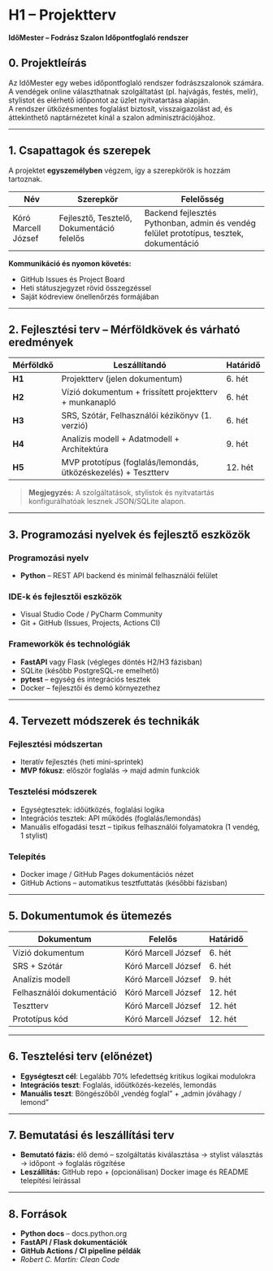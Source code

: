 # H1 – Projektterv  
**IdőMester – Fodrász Szalon Időpontfoglaló rendszer**

## 0. Projektleírás  
Az IdőMester egy webes időpontfoglaló rendszer fodrászszalonok számára.  
A vendégek online választhatnak szolgáltatást (pl. hajvágás, festés, melír), stylistot és elérhető időpontot az üzlet nyitvatartása alapján.  
A rendszer ütközésmentes foglalást biztosít, visszaigazolást ad, és áttekinthető naptárnézetet kínál a szalon adminisztrációjához.

---

## 1. Csapattagok és szerepek  
A projektet **egyszemélyben** végzem, így a szerepkörök is hozzám tartoznak.

| Név | Szerepkör | Felelősség |
|------|----------|-----------|
| Kóró Marcell József | Fejlesztő, Tesztelő, Dokumentáció felelős | Backend fejlesztés Pythonban, admin és vendég felület prototípus, tesztek, dokumentáció |

**Kommunikáció és nyomon követés:**  
- GitHub Issues és Project Board  
- Heti státuszjegyzet rövid összegzéssel  
- Saját kódreview önellenőrzés formájában

---

## 2. Fejlesztési terv – Mérföldkövek és várható eredmények  

| Mérföldkő | Leszállítandó | Határidő |
|-----------|-------------|---------|
| **H1** | Projektterv (jelen dokumentum) | 6. hét |
| **H2** | Vízió dokumentum + frissített projektterv + munkanapló | 6. hét |
| **H3** | SRS, Szótár, Felhasználói kézikönyv (1. verzió) | 6. hét |
| **H4** | Analízis modell + Adatmodell + Architektúra | 9. hét |
| **H5** | MVP prototípus (foglalás/lemondás, ütközéskezelés) + Tesztterv | 12. hét |

> **Megjegyzés:** A szolgáltatások, stylistok és nyitvatartás konfigurálhatóak lesznek JSON/SQLite alapon.

---

## 3. Programozási nyelvek és fejlesztő eszközök

### Programozási nyelv
- **Python** – REST API backend és minimál felhasználói felület

### IDE-k és fejlesztői eszközök
- Visual Studio Code / PyCharm Community  
- Git + GitHub (Issues, Projects, Actions CI)

### Frameworkök és technológiák
- **FastAPI** vagy Flask (végleges döntés H2/H3 fázisban)
- SQLite (később PostgreSQL-re emelhető)
- **pytest** – egység és integrációs tesztek
- Docker – fejlesztői és demó környezethez

---

## 4. Tervezett módszerek és technikák

### Fejlesztési módszertan
- Iteratív fejlesztés (heti mini-sprintek)
- **MVP fókusz**: először foglalás → majd admin funkciók

### Tesztelési módszerek
- Egységtesztek: időütközés, foglalási logika
- Integrációs tesztek: API működés (foglalás/lemondás)
- Manuális elfogadási teszt – tipikus felhasználói folyamatokra (1 vendég, 1 stylist)

### Telepítés
- Docker image / GitHub Pages dokumentációs nézet
- GitHub Actions – automatikus tesztfuttatás (későbbi fázisban)

---

## 5. Dokumentumok és ütemezés

| Dokumentum | Felelős | Határidő |
|-----------|--------|---------|
| Vízió dokumentum | Kóró Marcell József | 6. hét |
| SRS + Szótár | Kóró Marcell József | 6. hét |
| Analízis modell | Kóró Marcell József | 9. hét |
| Felhasználói dokumentáció | Kóró Marcell József | 12. hét |
| Tesztterv | Kóró Marcell József | 12. hét |
| Prototípus kód | Kóró Marcell József | 12. hét |

---

## 6. Tesztelési terv (előnézet)
- **Egységteszt cél**: Legalább 70% lefedettség kritikus logikai modulokra
- **Integrációs teszt**: Foglalás, időütközés-kezelés, lemondás
- **Manuális teszt**: Böngészőből „vendég foglal” + „admin jóváhagy / lemond”

---

## 7. Bemutatási és leszállítási terv
- **Bemutató fázis:** élő demó – szolgáltatás kiválasztása → stylist választás → időpont → foglalás rögzítése
- **Leszállítás:** GitHub repo + (opcionálisan) Docker image és README telepítési leírással

---

## 8. Források
- **Python docs** – docs.python.org  
- **FastAPI / Flask dokumentációk**  
- **GitHub Actions / CI pipeline példák**  
- *Robert C. Martin: Clean Code*
